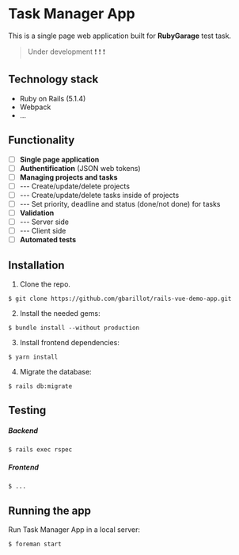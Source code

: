 # Task Manager App

This is a single page web application built for **RubyGarage** test task.

> Under development  :heavy_exclamation_mark: :heavy_exclamation_mark: :heavy_exclamation_mark:

## Technology stack
* Ruby on Rails (5.1.4)
* Webpack
* ...

## Functionality
- [ ] **Single page application**
- [ ] **Authentification** (JSON web tokens)
- [ ] **Managing projects and tasks**
- [ ] --- Create/update/delete projects
- [ ] --- Create/update/delete tasks inside of projects
- [ ] --- Set priority, deadline and status (done/not done) for tasks
- [ ] **Validation**
- [ ] --- Server side
- [ ] --- Client side
- [ ] **Automated tests**

## Installation

1. Clone the repo.

```
$ git clone https://github.com/gbarillot/rails-vue-demo-app.git
```

2. Install the needed gems:

```
$ bundle install --without production
```

3. Install frontend dependencies:

```
$ yarn install
```

4. Migrate the database:

```
$ rails db:migrate
```

## Testing

##### Backend

```
$ rails exec rspec
```

##### Frontend

```
$ ...
```

## Running the app

Run Task Manager App in a local server:

```
$ foreman start
```
